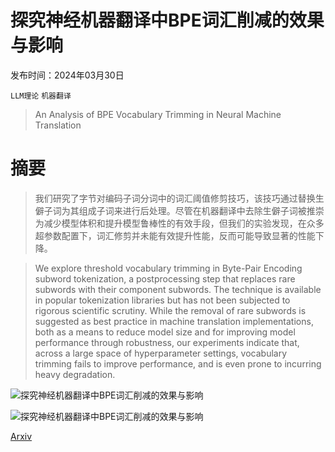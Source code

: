 # 探究神经机器翻译中BPE词汇削减的效果与影响

发布时间：2024年03月30日

`LLM理论` `机器翻译`

> An Analysis of BPE Vocabulary Trimming in Neural Machine Translation

# 摘要

> 我们研究了字节对编码子词分词中的词汇阈值修剪技巧，该技巧通过替换生僻子词为其组成子词来进行后处理。尽管在机器翻译中去除生僻子词被推崇为减少模型体积和提升模型鲁棒性的有效手段，但我们的实验发现，在众多超参数配置下，词汇修剪并未能有效提升性能，反而可能导致显著的性能下降。

> We explore threshold vocabulary trimming in Byte-Pair Encoding subword tokenization, a postprocessing step that replaces rare subwords with their component subwords. The technique is available in popular tokenization libraries but has not been subjected to rigorous scientific scrutiny. While the removal of rare subwords is suggested as best practice in machine translation implementations, both as a means to reduce model size and for improving model performance through robustness, our experiments indicate that, across a large space of hyperparameter settings, vocabulary trimming fails to improve performance, and is even prone to incurring heavy degradation.

![探究神经机器翻译中BPE词汇削减的效果与影响](../../../paper_images/2404.00397/beneath_the_surface_bpe.png)

![探究神经机器翻译中BPE词汇削减的效果与影响](../../../paper_images/2404.00397/new_trimmed_graphic.png)

[Arxiv](https://arxiv.org/abs/2404.00397)